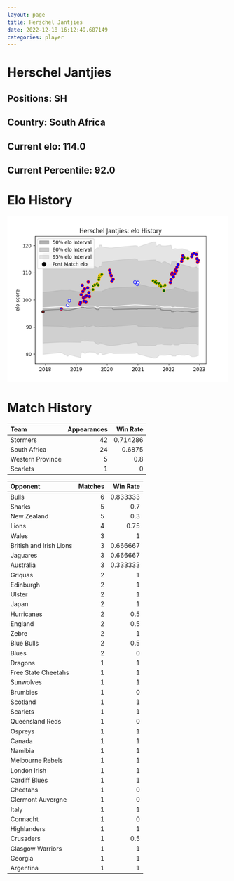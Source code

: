 ```yaml
---  
layout: page  
title: Herschel Jantjies  
date: 2022-12-18 16:12:49.687149  
categories: player  
---
```

# Herschel Jantjies

## Positions: SH

## Country: South Africa

## Current elo: 114.0

## Current Percentile: 92.0

# Elo History


![elo history](history_HerschelJantjies.png)
# Match History


| Team             |   Appearances |   Win Rate |
|:-----------------|--------------:|-----------:|
| Stormers         |            42 |   0.714286 |
| South Africa     |            24 |   0.6875   |
| Western Province |             5 |   0.8      |
| Scarlets         |             1 |   0        |

| Opponent                |   Matches |   Win Rate |
|:------------------------|----------:|-----------:|
| Bulls                   |         6 |   0.833333 |
| Sharks                  |         5 |   0.7      |
| New Zealand             |         5 |   0.3      |
| Lions                   |         4 |   0.75     |
| Wales                   |         3 |   1        |
| British and Irish Lions |         3 |   0.666667 |
| Jaguares                |         3 |   0.666667 |
| Australia               |         3 |   0.333333 |
| Griquas                 |         2 |   1        |
| Edinburgh               |         2 |   1        |
| Ulster                  |         2 |   1        |
| Japan                   |         2 |   1        |
| Hurricanes              |         2 |   0.5      |
| England                 |         2 |   0.5      |
| Zebre                   |         2 |   1        |
| Blue Bulls              |         2 |   0.5      |
| Blues                   |         2 |   0        |
| Dragons                 |         1 |   1        |
| Free State Cheetahs     |         1 |   1        |
| Sunwolves               |         1 |   1        |
| Brumbies                |         1 |   0        |
| Scotland                |         1 |   1        |
| Scarlets                |         1 |   1        |
| Queensland Reds         |         1 |   0        |
| Ospreys                 |         1 |   1        |
| Canada                  |         1 |   1        |
| Namibia                 |         1 |   1        |
| Melbourne Rebels        |         1 |   1        |
| London Irish            |         1 |   1        |
| Cardiff Blues           |         1 |   1        |
| Cheetahs                |         1 |   0        |
| Clermont Auvergne       |         1 |   0        |
| Italy                   |         1 |   1        |
| Connacht                |         1 |   0        |
| Highlanders             |         1 |   1        |
| Crusaders               |         1 |   0.5      |
| Glasgow Warriors        |         1 |   1        |
| Georgia                 |         1 |   1        |
| Argentina               |         1 |   1        |